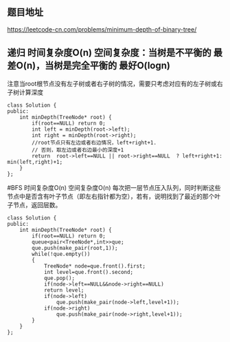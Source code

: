 ## 题目地址
https://leetcode-cn.com/problems/minimum-depth-of-binary-tree/

## 递归 时间复杂度O(n) 空间复杂度：当树是不平衡的 最差O(n)，当树是完全平衡的 最好O(logn)
注意当root根节点没有左子树或者右子树的情况，需要只考虑对应有的左子树或右子树计算深度
```
class Solution {
public:
    int minDepth(TreeNode* root) {
        if(root==NULL) return 0;
        int left = minDepth(root->left);
        int right = minDepth(root->right);
        //root节点只有左边或者右边情况，left+right+1.
        // 否则，取左边或者右边最小的深度+1
        return  root->left==NULL || root->right==NULL  ? left+right+1: min(left,right)+1;
    }
};
```

#BFS 时间复杂度O(n) 空间复杂度O(n)
每次把一层节点压入队列，同时判断这些节点中是否含有叶子节点（即左右指针都为空），若有，说明找到了最近的那个叶子节点，返回层数。
```
class Solution {
public:
    int minDepth(TreeNode* root) {
        if(root==NULL) return 0;
        queue<pair<TreeNode*,int>>que;
        que.push(make_pair(root,1));
        while(!que.empty())
        {
            TreeNode* node=que.front().first;
            int level=que.front().second;
            que.pop();
            if(node->left==NULL&&node->right==NULL)
            return level;
            if(node->left)
                que.push(make_pair(node->left,level+1));
            if(node->right)
                que.push(make_pair(node->right,level+1));                
        }
    }
};
```
